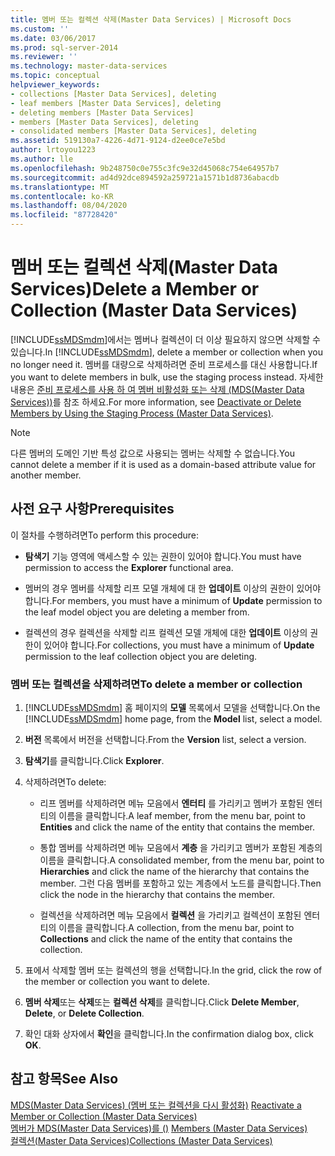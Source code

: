 ```yaml
---
title: 멤버 또는 컬렉션 삭제(Master Data Services) | Microsoft Docs
ms.custom: ''
ms.date: 03/06/2017
ms.prod: sql-server-2014
ms.reviewer: ''
ms.technology: master-data-services
ms.topic: conceptual
helpviewer_keywords:
- collections [Master Data Services], deleting
- leaf members [Master Data Services], deleting
- deleting members [Master Data Services]
- members [Master Data Services], deleting
- consolidated members [Master Data Services], deleting
ms.assetid: 519130a7-4226-4d71-9124-d2ee0ce7e5bd
author: lrtoyou1223
ms.author: lle
ms.openlocfilehash: 9b248750c0e755c3fc9e32d45068c754e64957b7
ms.sourcegitcommit: ad4d92dce894592a259721a1571b1d8736abacdb
ms.translationtype: MT
ms.contentlocale: ko-KR
ms.lasthandoff: 08/04/2020
ms.locfileid: "87728420"
---
```

# <a name="delete-a-member-or-collection-master-data-services"></a><span data-ttu-id="addb2-102">멤버 또는 컬렉션 삭제(Master Data Services)</span><span class="sxs-lookup"><span data-stu-id="addb2-102">Delete a Member or Collection (Master Data Services)</span></span>
  <span data-ttu-id="addb2-103">[!INCLUDE[ssMDSmdm](../includes/ssmdsmdm-md.md)]에서는 멤버나 컬렉션이 더 이상 필요하지 않으면 삭제할 수 있습니다.</span><span class="sxs-lookup"><span data-stu-id="addb2-103">In [!INCLUDE[ssMDSmdm](../includes/ssmdsmdm-md.md)], delete a member or collection when you no longer need it.</span></span> <span data-ttu-id="addb2-104">멤버를 대량으로 삭제하려면 준비 프로세스를 대신 사용합니다.</span><span class="sxs-lookup"><span data-stu-id="addb2-104">If you want to delete members in bulk, use the staging process instead.</span></span> <span data-ttu-id="addb2-105">자세한 내용은 [준비 프로세스를 사용 하 여 멤버 비활성화 또는 삭제 &#40;MDS(Master Data Services)&#41;](add-update-and-delete-data-master-data-services.md)를 참조 하세요.</span><span class="sxs-lookup"><span data-stu-id="addb2-105">For more information, see [Deactivate or Delete Members by Using the Staging Process &#40;Master Data Services&#41;](add-update-and-delete-data-master-data-services.md).</span></span>  
  
> [!NOTE]  
>  <span data-ttu-id="addb2-106">다른 멤버의 도메인 기반 특성 값으로 사용되는 멤버는 삭제할 수 없습니다.</span><span class="sxs-lookup"><span data-stu-id="addb2-106">You cannot delete a member if it is used as a domain-based attribute value for another member.</span></span>  
  
## <a name="prerequisites"></a><span data-ttu-id="addb2-107">사전 요구 사항</span><span class="sxs-lookup"><span data-stu-id="addb2-107">Prerequisites</span></span>  
 <span data-ttu-id="addb2-108">이 절차를 수행하려면</span><span class="sxs-lookup"><span data-stu-id="addb2-108">To perform this procedure:</span></span>  
  
-   <span data-ttu-id="addb2-109">**탐색기** 기능 영역에 액세스할 수 있는 권한이 있어야 합니다.</span><span class="sxs-lookup"><span data-stu-id="addb2-109">You must have permission to access the **Explorer** functional area.</span></span>  
  
-   <span data-ttu-id="addb2-110">멤버의 경우 멤버를 삭제할 리프 모델 개체에 대 한 **업데이트** 이상의 권한이 있어야 합니다.</span><span class="sxs-lookup"><span data-stu-id="addb2-110">For members, you must have a minimum of **Update** permission to the leaf model object you are deleting a member from.</span></span>  
  
-   <span data-ttu-id="addb2-111">컬렉션의 경우 컬렉션을 삭제할 리프 컬렉션 모델 개체에 대한 **업데이트** 이상의 권한이 있어야 합니다.</span><span class="sxs-lookup"><span data-stu-id="addb2-111">For collections, you must have a minimum of **Update** permission to the leaf collection object you are deleting.</span></span>  
  
### <a name="to-delete-a-member-or-collection"></a><span data-ttu-id="addb2-112">멤버 또는 컬렉션을 삭제하려면</span><span class="sxs-lookup"><span data-stu-id="addb2-112">To delete a member or collection</span></span>  
  
1.  <span data-ttu-id="addb2-113">[!INCLUDE[ssMDSmdm](../includes/ssmdsmdm-md.md)] 홈 페이지의 **모델** 목록에서 모델을 선택합니다.</span><span class="sxs-lookup"><span data-stu-id="addb2-113">On the [!INCLUDE[ssMDSmdm](../includes/ssmdsmdm-md.md)] home page, from the **Model** list, select a model.</span></span>  
  
2.  <span data-ttu-id="addb2-114">**버전** 목록에서 버전을 선택합니다.</span><span class="sxs-lookup"><span data-stu-id="addb2-114">From the **Version** list, select a version.</span></span>  
  
3.  <span data-ttu-id="addb2-115">**탐색기**를 클릭합니다.</span><span class="sxs-lookup"><span data-stu-id="addb2-115">Click **Explorer**.</span></span>  
  
4.  <span data-ttu-id="addb2-116">삭제하려면</span><span class="sxs-lookup"><span data-stu-id="addb2-116">To delete:</span></span>  
  
    -   <span data-ttu-id="addb2-117">리프 멤버를 삭제하려면 메뉴 모음에서 **엔터티** 를 가리키고 멤버가 포함된 엔터티의 이름을 클릭합니다.</span><span class="sxs-lookup"><span data-stu-id="addb2-117">A leaf member, from the menu bar, point to **Entities** and click the name of the entity that contains the member.</span></span>  
  
    -   <span data-ttu-id="addb2-118">통합 멤버를 삭제하려면 메뉴 모음에서 **계층** 을 가리키고 멤버가 포함된 계층의 이름을 클릭합니다.</span><span class="sxs-lookup"><span data-stu-id="addb2-118">A consolidated member, from the menu bar, point to **Hierarchies** and click the name of the hierarchy that contains the member.</span></span> <span data-ttu-id="addb2-119">그런 다음 멤버를 포함하고 있는 계층에서 노드를 클릭합니다.</span><span class="sxs-lookup"><span data-stu-id="addb2-119">Then click the node in the hierarchy that contains the member.</span></span>  
  
    -   <span data-ttu-id="addb2-120">컬렉션을 삭제하려면 메뉴 모음에서 **컬렉션** 을 가리키고 컬렉션이 포함된 엔터티의 이름을 클릭합니다.</span><span class="sxs-lookup"><span data-stu-id="addb2-120">A collection, from the menu bar, point to **Collections** and click the name of the entity that contains the collection.</span></span>  
  
5.  <span data-ttu-id="addb2-121">표에서 삭제할 멤버 또는 컬렉션의 행을 선택합니다.</span><span class="sxs-lookup"><span data-stu-id="addb2-121">In the grid, click the row of the member or collection you want to delete.</span></span>  
  
6.  <span data-ttu-id="addb2-122">**멤버 삭제**또는 **삭제**또는 **컬렉션 삭제**를 클릭합니다.</span><span class="sxs-lookup"><span data-stu-id="addb2-122">Click **Delete Member**, **Delete**, or **Delete Collection**.</span></span>  
  
7.  <span data-ttu-id="addb2-123">확인 대화 상자에서 **확인**을 클릭합니다.</span><span class="sxs-lookup"><span data-stu-id="addb2-123">In the confirmation dialog box, click **OK**.</span></span>  
  
## <a name="see-also"></a><span data-ttu-id="addb2-124">참고 항목</span><span class="sxs-lookup"><span data-stu-id="addb2-124">See Also</span></span>  
 <span data-ttu-id="addb2-125">[MDS(Master Data Services) &#40;멤버 또는 컬렉션을 다시 활성화&#41;](../../2014/master-data-services/reactivate-a-member-or-collection-master-data-services.md) </span><span class="sxs-lookup"><span data-stu-id="addb2-125">[Reactivate a Member or Collection &#40;Master Data Services&#41;](../../2014/master-data-services/reactivate-a-member-or-collection-master-data-services.md) </span></span>  
 <span data-ttu-id="addb2-126">[멤버가 MDS(Master Data Services)를 &#40;&#41;](../../2014/master-data-services/members-master-data-services.md) </span><span class="sxs-lookup"><span data-stu-id="addb2-126">[Members &#40;Master Data Services&#41;](../../2014/master-data-services/members-master-data-services.md) </span></span>  
 [<span data-ttu-id="addb2-127">컬렉션&#40;Master Data Services&#41;</span><span class="sxs-lookup"><span data-stu-id="addb2-127">Collections &#40;Master Data Services&#41;</span></span>](../../2014/master-data-services/collections-master-data-services.md)  
  
  
